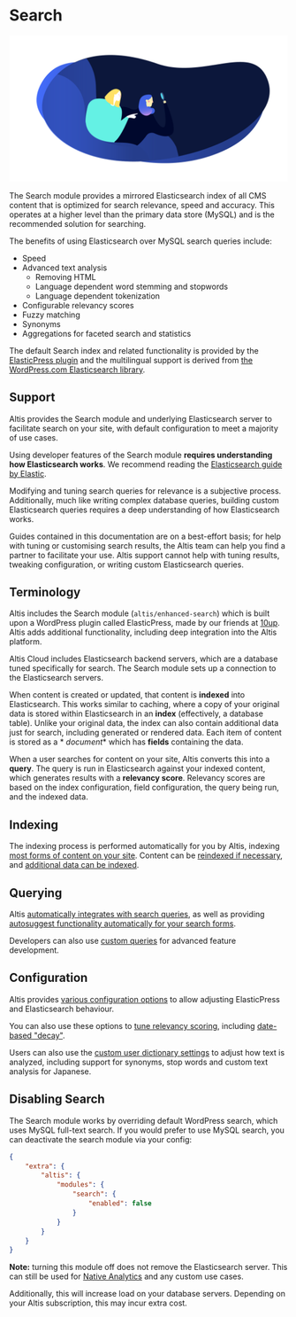 # Search

![Search Banner](./assets/banner-search.png)

The Search module provides a mirrored Elasticsearch index of all CMS content that is optimized for search relevance, speed and
accuracy. This operates at a higher level than the primary data store (MySQL) and is the recommended solution for searching.

The benefits of using Elasticsearch over MySQL search queries include:

- Speed
- Advanced text analysis
  - Removing HTML
  - Language dependent word stemming and stopwords
  - Language dependent tokenization
- Configurable relevancy scores
- Fuzzy matching
- Synonyms
- Aggregations for faceted search and statistics

The default Search index and related functionality is provided by the [ElasticPress plugin](https://github.com/10up/ElasticPress)
and the multilingual support is derived from [the WordPress.com Elasticsearch library](https://github.com/Automattic/wpes-lib).

## Support

Altis provides the Search module and underlying Elasticsearch server to facilitate search on your site, with default configuration
to meet a majority of use cases.

Using developer features of the Search module **requires understanding how Elasticsearch works**. We recommend reading
the [Elasticsearch guide by Elastic](https://www.elastic.co/guide/en/elasticsearch/).

Modifying and tuning search queries for relevance is a subjective process. Additionally, much like writing complex database queries,
building custom Elasticsearch queries requires a deep understanding of how Elasticsearch works.

Guides contained in this documentation are on a best-effort basis; for help with tuning or customising search results, the Altis
team can help you find a partner to facilitate your use. Altis support cannot help with tuning results, tweaking configuration, or
writing custom Elasticsearch queries.

## Terminology

Altis includes the Search module (`altis/enhanced-search`) which is built upon a WordPress plugin called ElasticPress, made by our
friends at [10up](https://10up.com). Altis adds additional functionality, including deep integration into the Altis platform.

Altis Cloud includes Elasticsearch backend servers, which are a database tuned specifically for search. The Search module sets up a
connection to the Elasticsearch servers.

When content is created or updated, that content is **indexed** into Elasticsearch. This works similar to caching, where a copy of
your original data is stored within Elasticsearch in an **index** (effectively, a database table). Unlike your original data, the
index can also contain additional data just for search, including generated or rendered data. Each item of content is stored as a *
*document** which has **fields** containing the data.

When a user searches for content on your site, Altis converts this into a **query**. The query is run in Elasticsearch against your
indexed content, which generates results with a **relevancy score**. Relevancy scores are based on the index configuration, field
configuration, the query being run, and the indexed data.

## Indexing

The indexing process is performed automatically for you by Altis,
indexing [most forms of content on your site](./indexing/README.md). Content can
be [reindexed if necessary](./indexing/reindexing.md), and [additional data can be indexed](./indexing/additional-data.md).

## Querying

Altis [automatically integrates with search queries](./querying/cms-integration.md), as well as
providing [autosuggest functionality automatically for your search forms](./querying/autosuggest.md).

Developers can also use [custom queries](./querying/custom-queries.md) for advanced feature development.

## Configuration

Altis provides [various configuration options](./configuration/README.md) to allow adjusting ElasticPress and Elasticsearch
behaviour.

You can also use these options to [tune relevancy scoring](./configuration/tuning.md),
including [date-based "decay"](./configuration/date-decay.md).

Users can also use the [custom user dictionary settings](./configuration/custom-dictionaries.md) to adjust how text is analyzed,
including support for synonyms, stop words and custom text analysis for Japanese.

## Disabling Search

The Search module works by overriding default WordPress search, which uses MySQL full-text search. If you would prefer to use MySQL
search, you can deactivate the search module via your config:

```json
{
    "extra": {
        "altis": {
            "modules": {
                "search": {
                    "enabled": false
                }
            }
        }
    }
}
```

**Note:** turning this module off does not remove the Elasticsearch server. This can still be used
for [Native Analytics](docs://analytics/native/README.md) and any custom use cases.

Additionally, this will increase load on your database servers. Depending on your Altis subscription, this may incur extra cost.
